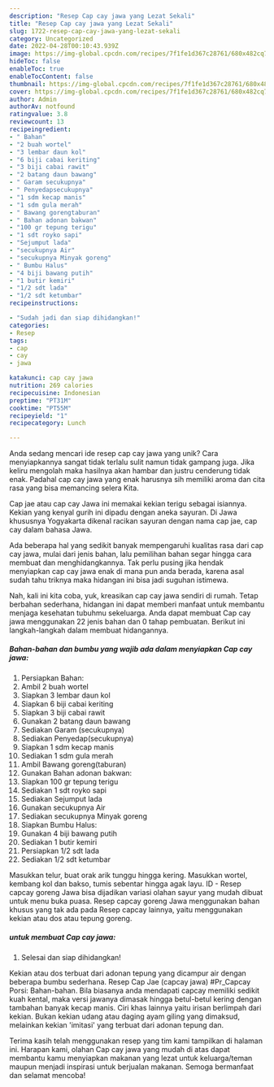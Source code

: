 ```yaml
---
description: "Resep Cap cay jawa yang Lezat Sekali"
title: "Resep Cap cay jawa yang Lezat Sekali"
slug: 1722-resep-cap-cay-jawa-yang-lezat-sekali
category: Uncategorized
date: 2022-04-28T00:10:43.939Z
image: https://img-global.cpcdn.com/recipes/7f1fe1d367c28761/680x482cq70/cap-cay-jawa-foto-resep-utama.jpg
hideToc: false
enableToc: true
enableTocContent: false
thumbnail: https://img-global.cpcdn.com/recipes/7f1fe1d367c28761/680x482cq70/cap-cay-jawa-foto-resep-utama.jpg
cover: https://img-global.cpcdn.com/recipes/7f1fe1d367c28761/680x482cq70/cap-cay-jawa-foto-resep-utama.jpg
author: Admin
authorAv: notfound
ratingvalue: 3.8
reviewcount: 13
recipeingredient:
- " Bahan"
- "2 buah wortel"
- "3 lembar daun kol"
- "6 biji cabai keriting"
- "3 biji cabai rawit"
- "2 batang daun bawang"
- " Garam secukupnya"
- " Penyedapsecukupnya"
- "1 sdm kecap manis"
- "1 sdm gula merah"
- " Bawang gorengtaburan"
- " Bahan adonan bakwan"
- "100 gr tepung terigu"
- "1 sdt royko sapi"
- "Sejumput lada"
- "secukupnya Air"
- "secukupnya Minyak goreng"
- " Bumbu Halus"
- "4 biji bawang putih"
- "1 butir kemiri"
- "1/2 sdt lada"
- "1/2 sdt ketumbar"
recipeinstructions:

- "Sudah jadi dan siap dihidangkan!"
categories:
- Resep
tags:
- cap
- cay
- jawa

katakunci: cap cay jawa 
nutrition: 269 calories
recipecuisine: Indonesian
preptime: "PT31M"
cooktime: "PT55M"
recipeyield: "1"
recipecategory: Lunch

---
```





Anda sedang mencari ide resep cap cay jawa yang unik? Cara menyiapkannya sangat tidak terlalu sulit namun tidak gampang juga. Jika keliru mengolah maka hasilnya akan hambar dan justru cenderung tidak enak. Padahal cap cay jawa yang enak harusnya sih memiliki aroma dan cita rasa yang bisa memancing selera Kita.





Cap jae atau cap cay Jawa ini memakai kekian terigu sebagai isiannya. Kekian yang kenyal gurih ini dipadu dengan aneka sayuran. Di Jawa khususnya Yogyakarta dikenal racikan sayuran dengan nama cap jae, cap cay dalam bahasa Jawa.

Ada beberapa hal yang sedikit banyak mempengaruhi kualitas rasa dari cap cay jawa, mulai dari jenis bahan, lalu pemilihan bahan segar hingga cara membuat dan menghidangkannya. Tak perlu pusing jika hendak menyiapkan cap cay jawa enak di mana pun anda berada, karena asal sudah tahu triknya maka hidangan ini bisa jadi suguhan istimewa.






Nah, kali ini kita coba, yuk, kreasikan cap cay jawa sendiri di rumah. Tetap berbahan sederhana, hidangan ini dapat memberi manfaat untuk membantu menjaga kesehatan tubuhmu sekeluarga. Anda dapat membuat Cap cay jawa menggunakan 22 jenis bahan dan 0 tahap pembuatan. Berikut ini langkah-langkah dalam membuat hidangannya.

<!--inarticleads1-->

##### Bahan-bahan dan bumbu yang wajib ada dalam menyiapkan Cap cay jawa:

1. Persiapkan  Bahan:
1. Ambil 2 buah wortel
1. Siapkan 3 lembar daun kol
1. Siapkan 6 biji cabai keriting
1. Siapkan 3 biji cabai rawit
1. Gunakan 2 batang daun bawang
1. Sediakan  Garam (secukupnya)
1. Sediakan  Penyedap(secukupnya)
1. Siapkan 1 sdm kecap manis
1. Sediakan 1 sdm gula merah
1. Ambil  Bawang goreng(taburan)
1. Gunakan  Bahan adonan bakwan:
1. Siapkan 100 gr tepung terigu
1. Sediakan 1 sdt royko sapi
1. Sediakan Sejumput lada
1. Gunakan secukupnya Air
1. Sediakan secukupnya Minyak goreng
1. Siapkan  Bumbu Halus:
1. Gunakan 4 biji bawang putih
1. Sediakan 1 butir kemiri
1. Persiapkan 1/2 sdt lada
1. Sediakan 1/2 sdt ketumbar


Masukkan telur, buat orak arik tunggu hingga kering. Masukkan wortel, kembang kol dan bakso, tumis sebentar hingga agak layu. ID - Resep capcay goreng Jawa bisa dijadikan variasi olahan sayur yang mudah dibuat untuk menu buka puasa. Resep capcay goreng Jawa menggunakan bahan khusus yang tak ada pada Resep capcay lainnya, yaitu menggunakan kekian atau dos atau tepung goreng. 

<!--inarticleads2-->

#####  untuk membuat Cap cay jawa:


1. Selesai dan siap dihidangkan!

Kekian atau dos terbuat dari adonan tepung yang dicampur air dengan beberapa bumbu sederhana. Resep Cap Jae (capcay jawa) #Pr_Capcay Porsi: Bahan-bahan. Bila biasanya anda mendapati capcay memiliki sedikit kuah kental, maka versi jawanya dimasak hingga betul-betul kering dengan tambahan banyak kecap manis. Ciri khas lainnya yaitu irisan berlimpah dari kekian. Bukan kekian udang atau daging ayam giling yang dimaksud, melainkan kekian &#39;imitasi&#39; yang terbuat dari adonan tepung dan. 

Terima kasih telah menggunakan resep yang tim kami tampilkan di halaman ini. Harapan kami, olahan Cap cay jawa yang mudah di atas dapat membantu kamu menyiapkan makanan yang lezat untuk keluarga/teman maupun menjadi inspirasi untuk berjualan makanan. Semoga bermanfaat dan selamat mencoba!

